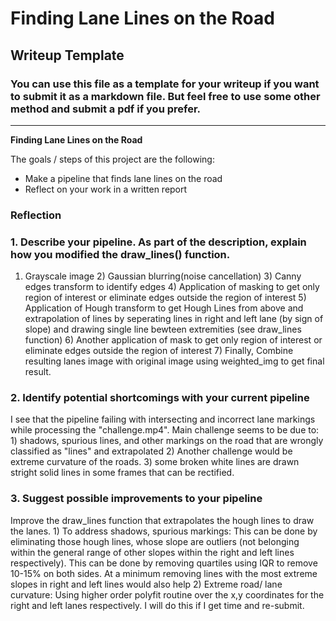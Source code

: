 # **Finding Lane Lines on the Road** 

## Writeup Template

### You can use this file as a template for your writeup if you want to submit it as a markdown file. But feel free to use some other method and submit a pdf if you prefer.

---

**Finding Lane Lines on the Road**

The goals / steps of this project are the following:
* Make a pipeline that finds lane lines on the road
* Reflect on your work in a written report


### Reflection

### 1. Describe your pipeline. As part of the description, explain how you modified the draw_lines() function.

1) Grayscale image 2) Gaussian blurring(noise cancellation) 3) Canny edges transform to identify edges 4) Application of masking to get only region of interest or eliminate edges outside the region of interest 5) Application of Hough transform to get Hough Lines from above and extrapolation of lines by seperating lines in right and left lane (by sign of slope) and drawing single line bewteen extremities (see draw_lines function) 6) Another application of mask to get only region of interest or eliminate edges outside the region of interest 7) Finally, Combine resulting lanes image with original image using weighted_img to get final result.

### 2. Identify potential shortcomings with your current pipeline

I see that the pipeline failing with intersecting and incorrect lane markings while processing the "challenge.mp4". Main challenge  seems to be due to: 1) shadows, spurious lines, and other markings on the road that are wrongly classified as "lines" and extrapolated 2) Another challenge would be extreme curvature of the roads. 3) some broken white lines are drawn stright solid lines in some frames that can be rectified.

### 3. Suggest possible improvements to your pipeline

Improve the draw_lines function that extrapolates the hough lines to draw the lanes. 1) To address shadows, spurious markings: This can be done by eliminating those hough lines, whose slope are outliers (not belonging within the general range of other slopes within the right and left lines respectively). This can be done by removing quartiles using IQR to remove 10-15% on both sides. At a minimum removing lines with the most extreme slopes in right and left lines would also help 2) Extreme road/ lane curvature: Using higher order polyfit routine over the x,y coordinates for the right and left lanes respectively. I will do this if I get time and re-submit.
